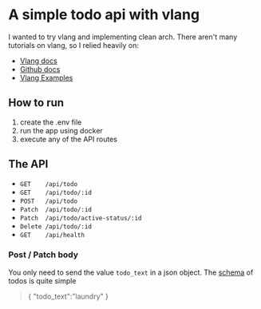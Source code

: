 # A simple todo api with vlang
I wanted to try vlang and implementing clean arch. There aren't many tutorials on vlang,
so I relied heavily on:
- [Vlang docs](vlang.io)
- [Github docs](https://github.com/vlang/v)
- [Vlang Examples](https://github.com/vlang/V/tree/master/examples)

## How to run
1. create the .env file
2. run the app using docker
3. execute any of the API routes

## The API
- `GET    /api/todo`
- `GET    /api/todo/:id`
- `POST   /api/todo`
- `Patch  /api/todo/:id`
- `Patch  /api/todo/active-status/:id`
- `Delete /api/todo/:id`
- `GET    /api/health`

### Post / Patch body
You only need to send the value `todo_text` in a json object. 
The [schema](vlang_simple_api/repository/todo.v) of todos is quite simple
> {
>   "todo_text":"laundry"
> }